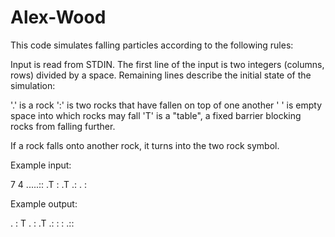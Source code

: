 # Alex-Wood

This code simulates falling particles according to the following rules:

Input is read from STDIN.
The first line of the input is two integers (columns, rows) divided by a space.
Remaining lines describe the initial state of the simulation:

'.' is a rock
':' is two rocks that have fallen on top of one another
' ' is empty space into which rocks may fall
'T' is a "table", a fixed barrier blocking rocks from falling further.

If a rock falls onto another rock, it turns into the two rock symbol.

Example input:

7 4
.....::
.T    :
  .T .:
  .   :

Example output:

 .    :
 T .  :
  .T .:
: : .::


